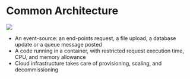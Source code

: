 # Common Architecture

[![](/media/serverless-architecture.jpg)](https://www.slideshare.net/AmazonWebServices/application-lifecycle-management-in-a-serverless-world-73808231)

* An event-source: an end-points request, a file upload, a database update or a queue message posted
* A code running in a container, with restricted request execution time, CPU, and memory allowance
* Cloud infrastructure takes care of provisioning, scaling, and decommissioning



